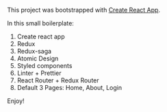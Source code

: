 This project was bootstrapped with [Create React App](https://github.com/facebook/create-react-app).

In this small boilerplate:
1. Create react app
2. Redux
3. Redux-saga
4. Atomic Design
5. Styled components
6. Linter + Prettier
7. React Router + Redux Router
8. Default 3 Pages: Home, About, Login

Enjoy!
